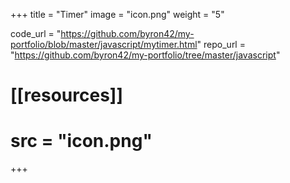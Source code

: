 +++
title = "Timer"
image = "icon.png"
weight = "5"

code_url = "https://github.com/byron42/my-portfolio/blob/master/javascript/mytimer.html"
repo_url = "https://github.com/byron42/my-portfolio/tree/master/javascript"

# [[resources]]
#   src = "icon.png"
+++